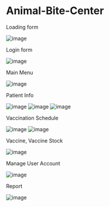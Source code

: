 # Animal-Bite-Center

Loading form

![image](https://github.com/jill020/animal-bite-center/assets/127639318/cc9f78fc-ea83-4cd2-8133-b776106279d0)

Login form

![image](https://github.com/jill020/animal-bite-center/assets/127639318/a7343534-3deb-43fe-bd92-96abfb6e98be)

Main Menu

![image](https://github.com/jill020/animal-bite-center/assets/127639318/2ffde4f8-1bf8-4fc4-b47d-3eeb2c4cd563)

Patient Info

![image](https://github.com/jill020/animal-bite-center/assets/127639318/ea9787a7-3713-4b26-84a3-c44cf405127d)
![image](https://github.com/jill020/animal-bite-center/assets/127639318/a763af7a-3c69-4151-8f98-7c28ef76592c)
![image](https://github.com/jill020/animal-bite-center/assets/127639318/4ec67eb6-d5c4-4476-867c-1cb88c525ee9)

Vaccination Schedule 

![image](https://github.com/jill020/animal-bite-center/assets/127639318/c27f046b-0e6a-4e0b-988a-c8743c559e44)
![image](https://github.com/jill020/animal-bite-center/assets/127639318/c985a150-4f44-4b3f-a9f1-c08adc92bc2f)

Vaccine, Vaccine Stock

 ![image](https://github.com/jill020/animal-bite-center/assets/127639318/7168a9a7-1305-422f-84ee-329c7ba62bf9)

Manage User Account

![image](https://github.com/jill020/animal-bite-center/assets/127639318/6cd04913-3ebc-44b2-a4d9-fa6db6cc7f86)

Report

![image](https://github.com/jill020/animal-bite-center/assets/127639318/894514b2-af2d-4133-943f-6edff4d62bcf)


